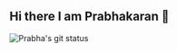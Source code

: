 ## Hi there I am Prabhakaran  👋


<img align="left" alt="Prabha's git status" src="https://github-readme-stats.vercel.app/api?username=thisisprabha&show_icons=true&hide_border=true" />
